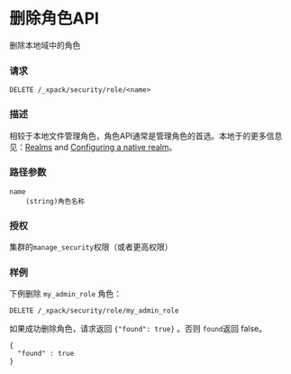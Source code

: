 # 删除角色API

删除本地域中的角色

### 请求

```
DELETE /_xpack/security/role/<name>
```

### 描述

相较于本地文件管理角色，角色API通常是管理角色的首选。本地于的更多信息见：[Realms](https://www.elastic.co/guide/en/elastic-stack-overview/6.4/realms.html) and [Configuring a native realm](https://www.elastic.co/guide/en/elasticsearch/reference/current/configuring-native-realm.html)。

### 路径参数

```
name
    (string)角色名称
```

### 授权

集群的`manage_security`权限（或者更高权限）

### 样例

下例删除 `my_admin_role`  角色：

```
DELETE /_xpack/security/role/my_admin_role
```

如果成功删除角色，请求返回 `{"found": true}` 。否则 `found`返回 false。

```
{
  "found" : true
}
```



